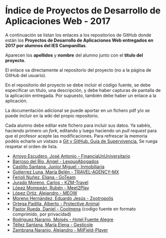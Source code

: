 ﻿# Índice de Proyectos de Desarrollo de Aplicaciones Web - 2017

A continuación se listan los enlaces a los repositorios de GitHub donde están los **Proyectos de Desarrollo de Aplicaciones Web entregados en 2017 por alumnos del IES Campanillas**.

Aparecen los **apellidos** y **nombre** del alumno junto con el **título del proyecto**.

El enlace va directamente al repositorio del proyecto (no a la página de GitHub del usuario).

En el repositorio del proyecto se debe incluir el código fuente, se debe especificar un título, una descripción, y debe haber capturas de pantalla de la aplicación entregada. Por supuesto, también debe haber un enlace a la aplicación.

La documentación adicional se puede aportar en un fichero pdf y/o se puede incluir en la wiki del propio repositorio.

Cada alumno debe editar este fichero para incluir sus datos. Ya sabéis, haciendo primero un *fork*, editando y luego haciendo un *pull request* para que el profesor acepte las modificaciones. Para refrescar la memoria podéis echarle un vistazo a [Git y GitHub. Guía de Supervivencia.](https://leanpub.com/gitygithub) Se ruega respetar el orden de lista.

* [Arroyo Escudero, José Antonio - FinanciaUnUniversitario](https://github.com/JoseAntonioArroyo/Financia-Un-Universitario)
* [Barroso del Rio, Angel - LexquoAbogados](https://github.com/AngelBarrosoDelRio/proyecto-final-daw)
* [Castillo Santana, Junior Miguel - Inmobiliaria](https://github.com/juniorcastillo/inmobiliaria)
* [Gutierrez Luna, María Belén - TRAVEL-AGENCY-MX](https://github.com/BelenGutierrez/TRAVEL-AGENCY-MX)
* [Ferioli Nuñez, Eliana - GoTeam](https://github.com/ElianaFerioli/GoTeam)
* [Jurado Moreno, Carlos - KZM-Travel](https://github.com/CarlosJuradoMoreno/KZM-Travel)
* [López Mompeán, Rubén - Meet2Play](https://github.com/RubenLopezMompean/Meet2Play)
* [López Ortiz, Alejandro - MEOW](https://github.com/AlejandroLopez96/Social-Network-PROY-DAW2)
* [Moreno Hernández, Eduardo Jesús - Zootropolis](https://github.com/EduMoreno/Proyecto-Final-DAW2-ZOOTROPOLIS)
* [Ortega Padilla, Alberto - Protective Animal](https://github.com/AlbertoOrtegaPadilla/Protective-Animal)
* [Pastor Rueda, Daniel - Coolmena](http://beta.coolmena.com) (codigo fuente en formato comprimido, por privacidad)
* [Rodríguez Naranjo, Moisés - Hotel Fuente Alegre](https://github.com/MoisesRodriguezN/ProyectoFinalWeb)
* [Téllez Santana, María Elena - Gesticole](https://github.com/ElenaTellez/Gesticole.git)
* [Zambrana Naranjo, Alejandro - MilField-Player](https://github.com/alejandrozambrana/MilField-Player)


